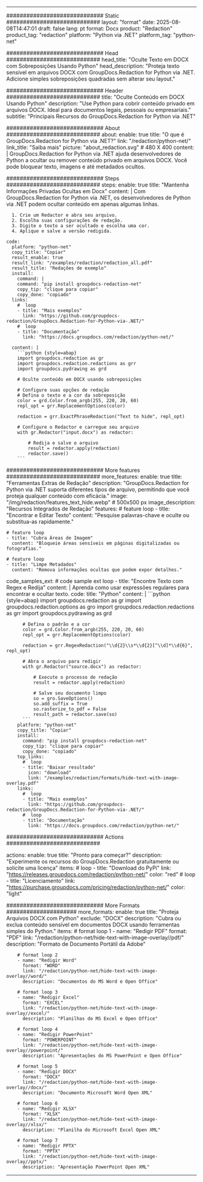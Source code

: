 
---
############################# Static ############################
layout: "format"
date:  2025-08-08T14:47:01
draft: false
lang: pt
format: Docx
product: "Redaction"
product_tag: "redaction"
platform: "Python via .NET"
platform_tag: "python-net"

############################# Head ############################
head_title: "Oculte Texto em DOCX com Sobreposições Usando Python"
head_description: "Proteja texto sensível em arquivos DOCX com GroupDocs.Redaction for Python via .NET. Adicione simples sobreposições quadradas sem alterar seu layout."

############################# Header ############################
title: "Oculte Conteúdo em DOCX Usando Python" 
description: "Use Python para cobrir conteúdo privado em arquivos DOCX. Ideal para documentos legais, pessoais ou empresariais."
subtitle: "Principais Recursos do GroupDocs.Redaction for Python via .NET" 

############################# About ############################
about:
    enable: true
    title: "O que é GroupDocs.Redaction for Python via .NET?"
    link: "/redaction/python-net/"
    link_title: "Saiba mais"
    picture: "about_redaction.svg" # 480 X 400
    content: |
       GroupDocs.Redaction for Python via .NET ajuda desenvolvedores de Python a ocultar ou remover conteúdo privado em arquivos DOCX. Você pode bloquear texto, imagens e até metadados ocultos.

############################# Steps ############################
steps:
    enable: true
    title: "Mantenha Informações Privadas Ocultas em Docx"
    content: |
      Com GroupDocs.Redaction for Python via .NET, os desenvolvedores de Python via .NET podem ocultar conteúdo em apenas algumas linhas.
      
      1. Crie um Redactor e abra seu arquivo.
      2. Escolha suas configurações de redação.
      3. Digite o texto a ser ocultado e escolha uma cor.
      4. Aplique e salve a versão redigida.
   
    code:
      platform: "python-net"
      copy_title: "Copiar"
      result_enable: true
      result_link: "/examples/redaction/redaction_all.pdf"
      result_title: "Redações de exemplo"
      install:
        command: |
        command: "pip install groupdocs-redaction-net"
        copy_tip: "clique para copiar"
        copy_done: "copiado"
      links:
        #  loop
        - title: "Mais exemplos"
          link: "https://github.com/groupdocs-redaction/GroupDocs.Redaction-for-Python-via-.NET/"
        #  loop
        - title: "Documentação"
          link: "https://docs.groupdocs.com/redaction/python-net/"
          
      content: |
        ```python {style=abap}
        import groupdocs.redaction as gr
        import groupdocs.redaction.redactions as grr
        import groupdocs.pydrawing as grd

        # Oculte conteúdo em DOCX usando sobreposições

        # Configure suas opções de redação
        # Defina o texto e a cor da sobreposição
        color = grd.Color.from_argb(255, 220, 20, 60)
        repl_opt = grr.ReplacementOptions(color)
                
        redaction = grr.ExactPhraseRedaction("Text to hide", repl_opt)

        # Configure o Redactor e carregue seu arquivo
        with gr.Redactor("input.docx") as redactor:

            # Redija e salve o arquivo
            result = redactor.apply(redaction)
            redactor.save()
        ```            


############################# More features ############################
more_features:
  enable: true
  title: "Ferramentas Extras de Redação"
  description: "GroupDocs.Redaction for Python via .NET suporta diferentes tipos de arquivo, permitindo que você proteja qualquer conteúdo com eficácia."
  image: "/img/redaction/features_text_hide.webp" # 500x500 px
  image_description: "Recursos Integrados de Redação"
  features:
    # feature loop
    - title: "Encontrar e Editar Texto"
      content: "Pesquise palavras-chave e oculte ou substitua-as rapidamente."

    # feature loop
    - title: "Cubra Áreas de Imagem"
      content: "Bloqueie áreas sensíveis em páginas digitalizadas ou fotografias."

    # feature loop
    - title: "Limpe Metadados"
      content: "Remova informações ocultas que podem expor detalhes."
      
  code_samples_ext:
    # code sample ext loop
    - title: "Encontre Texto com Regex e Redija"
      content: |
        Aprenda como usar expressões regulares para encontrar e ocultar texto.
      code:
        title: "Python"
        content: |
          ```python {style=abap}
          import groupdocs.redaction as gr
          import groupdocs.redaction.options as gro
          import groupdocs.redaction.redactions as grr
          import groupdocs.pydrawing as grd

          # Defina o padrão e a cor
          color = grd.Color.from_argb(255, 220, 20, 60)
          repl_opt = grr.ReplacementOptions(color)

          redaction = grr.RegexRedaction("\\d{2}\\s*\\d{2}[^\\d]*\\d{6}", repl_opt)

          # Abra o arquivo para redigir
          with gr.Redactor("source.docx") as redactor:

              # Execute o processo de redação
              result = redactor.apply(redaction)

              # Salve seu documento limpo
              so = gro.SaveOptions()
              so.add_suffix = True
              so.rasterize_to_pdf = False
              result_path = redactor.save(so)
          ```
        platform: "python-net"
        copy_title: "Copiar"
        install:
          command: "pip install groupdocs-redaction-net"
          copy_tip: "clique para copiar"
          copy_done: "copiado"
        top_links:
          #  loop
          - title: "Baixar resultado"
            icon: "download"
            link: "/examples/redaction/formats/hide-text-with-image-overlay.pdf"
        links:
          #  loop
          - title: "Mais exemplos"
            link: "https://github.com/groupdocs-redaction/GroupDocs.Redaction-for-Python-via-.NET/"
          #  loop
          - title: "Documentação"
            link: "https://docs.groupdocs.com/redaction/python-net/"


############################# Actions ############################

actions:
  enable: true
  title: "Pronto para começar?"
  description: "Experimente os recursos do GroupDocs.Redaction gratuitamente ou solicite uma licença"
  items:
    #  loop
    - title: "Download do PyPi"
      link: "https://releases.groupdocs.com/redaction/python-net/"
      color: "red"
        #  loop
    - title: "Licenciamento"
      link: "https://purchase.groupdocs.com/pricing/redaction/python-net/"
      color: "light"


############################# More Formats #####################
more_formats:
    enable: true
    title: "Proteja Arquivos DOCX com Python"
    exclude: "DOCX"
    description: "Cubra ou exclua conteúdo sensível em documentos DOCX usando ferramentas simples do Python."
    items: 
        # format loop 1
        - name: "Redigir PDF"
          format: "PDF"
          link: "/redaction/python-net/hide-text-with-image-overlay//pdf/"
          description: "Formato de Documento Portátil da Adobe"

        # format loop 2
        - name: "Redigir Word"
          format: "WORD"
          link: "/redaction/python-net/hide-text-with-image-overlay//word/"
          description: "Documentos do MS Word e Open Office"
          
        # format loop 3
        - name: "Redigir Excel"
          format: "EXCEL"
          link: "/redaction/python-net/hide-text-with-image-overlay//excel/"
          description: "Planilhas do MS Excel e Open Office"

        # format loop 4
        - name: "Redigir PowerPoint"
          format: "POWERPOINT"
          link: "/redaction/python-net/hide-text-with-image-overlay//powerpoint/"
          description: "Apresentações do MS PowerPoint e Open Office"

        # format loop 5
        - name: "Redigir DOCX"
          format: "DOCX"
          link: "/redaction/python-net/hide-text-with-image-overlay//docx/"
          description: "Documento Microsoft Word Open XML"
          
        # format loop 6
        - name: "Redigir XLSX"
          format: "XLSX"
          link: "/redaction/python-net/hide-text-with-image-overlay//xlsx/"
          description: "Planilha do Microsoft Excel Open XML"
          
        # format loop 7
        - name: "Redigir PPTX"
          format: "PPTX"
          link: "/redaction/python-net/hide-text-with-image-overlay//pptx/"
          description: "Apresentação PowerPoint Open XML"


---